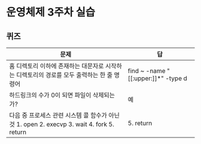 # 운영체제 3주차 실습
## 퀴즈

|문제|답|
|---|---|
|홈 디렉토리 이하에 존재하는 대문자로 시작하는 디렉토리의 경로를 모두 출력하는 한 줄 명령어|find ~ -name "[[:upper:]]*" -type d|
|하드링크의 수가 0이 되면 파일이 삭제되는가?|예|
|다음 중 프로세스 관련 시스템 콜 함수가 아닌 것  1. open 2. execvp 3. wait 4. fork 5. return| 5. return|
